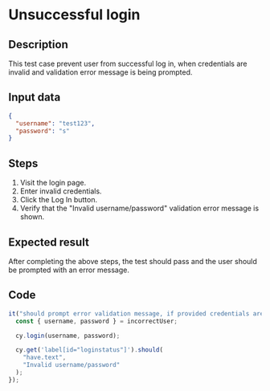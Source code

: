 # Unsuccessful login

## Description

This test case prevent user from successful log in, when credentials are invalid and validation error message is being prompted.

## Input data

```json
{
  "username": "test123",
  "password": "s"
}
```

## Steps

1. Visit the login page.
2. Enter invalid credentials.
3. Click the Log In button.
4. Verify that the "Invalid username/password" validation error message is shown.

## Expected result

After completing the above steps, the test should pass and the user should be prompted with an error message.

## Code

```typescript
it("should prompt error validation message, if provided credentials are incorrect", () => {
  const { username, password } = incorrectUser;

  cy.login(username, password);

  cy.get('label[id="loginstatus"]').should(
    "have.text",
    "Invalid username/password"
  );
});
```
